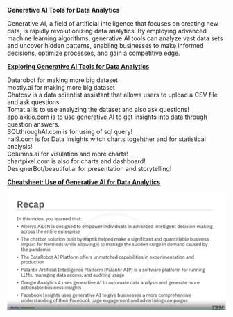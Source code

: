 **Generative AI Tools for Data Analytics**

Generative AI, a field of artificial intelligence that focuses on creating new data, is rapidly revolutionizing data analytics. 
By employing advanced machine learning algorithms, generative AI tools can analyze vast data sets and uncover hidden patterns, 
enabling businesses to make informed decisions, optimize processes, and gain a competitive edge.

[**Exploring Generative AI Tools for Data Analytics**](https://author-ide.skills.network/render?token=eyJhbGciOiJIUzI1NiIsInR5cCI6IkpXVCJ9.eyJtZF9pbnN0cnVjdGlvbnNfdXJsIjoiaHR0cHM6Ly9jZi1jb3Vyc2VzLWRhdGEuczMudXMuY2xvdWQtb2JqZWN0LXN0b3JhZ2UuYXBwZG9tYWluLmNsb3VkL0lCTVNraWxsc05ldHdvcmstQUkwMjcyRU4tU2tpbGxzTmV0d29yay9sYWJzL1JlYWRpbmclM0FfR2VuZXJhdGl2ZV9BSV9Ub29sc19mb3JfRGF0YV9BbmFseXRpY3MubWQiLCJ0b29sX3R5cGUiOiJpbnN0cnVjdGlvbmFsLWxhYiIsImFkbWluIjpmYWxzZSwiaWF0IjoxNzExNDU3NDAzfQ.lAKq07EFnOfuzvk08ThR1vTr0fsUitASif75JtWQoD8 "Cool")

Datarobot for making more big dataset <br>
mostly.ai  for making more big dataset <br>
Chatcsv is a data scientist assistant that allows users to upload a CSV file and ask questions  <br>
Tomat.ai is to use analyzing the dataset and also ask questions!  <br>
app.akkio.com is to use generative AI to get insights into data through question answers.  <br>
SQLthroughAI.com is for using of sql query! <br>
hal9.com is for Data Insights witch charts togehther and for statistical analysis! <br>
Columns.ai for visulation and more charts! <br>
chartpixel.com is also for charts and dashboard! <br>
DesignerBot/beautiful.ai for presentation and storytelling!

[**Cheatsheet: Use of Generative AI for Data Analytics**](https://author-ide.skills.network/render?token=eyJhbGciOiJIUzI1NiIsInR5cCI6IkpXVCJ9.eyJtZF9pbnN0cnVjdGlvbnNfdXJsIjoiaHR0cHM6Ly9jZi1jb3Vyc2VzLWRhdGEuczMudXMuY2xvdWQtb2JqZWN0LXN0b3JhZ2UuYXBwZG9tYWluLmNsb3VkL0lCTVNraWxsc05ldHdvcmstQUkwMjcyRU4tU2tpbGxzTmV0d29yay9sYWJzL0NoZWF0c2hlZXQlM0FfVXNlX29mX0dlbmVyYXRpdmVfQUlfZm9yX0RhdGFfQW5hbHl0aWNzLm1kIiwidG9vbF90eXBlIjoiaW5zdHJ1Y3Rpb25hbC1sYWIiLCJhZG1pbiI6ZmFsc2UsImlhdCI6MTcxMTQ1NzQxOH0.Xz60hLPKJRlcdNnqyxQ0UmSPOVHjZth4rhICqWwnZ4s)

![Tool for recap](https://github.com/Qiu-IT/onlineresources/blob/main/RecapForDATool.png#pic_center)


